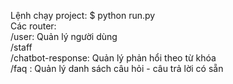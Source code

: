 Lệnh chạy project: $ python run.py </br>
Các router: </br>
/user: Quản lý người dùng</br>
/staff </br>
/chatbot-response: Quản lý phản hổi theo từ khóa </br>
/faq : Quản lý danh sách câu hỏi - câu trả lời có sẵn </br>

